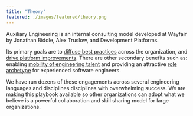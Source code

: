 ```yaml
---
title: "Theory"
featured: ./images/featured/theory.png
---
```


Auxiliary Engineering is an internal consulting model developed at Wayfair by
Jonathan Biddle, Alex Truslow, and Development Platforms.

Its primary goals are to [diffuse best practices](goals/diffusion.md) across the
organization, and [drive platform improvements](goals/platforms.md). There are
other secondary benefits such as: enabling [mobility of engineering
talent](goals/mobility.md) and providing an attractive [role
archetype](goals/careers.md) for experienced software engineers.

We have run dozens of these engagements across several engineering languages and
disciplines disciplines with overwhelming success. We are making this playbook
available so other organizations can adopt what we believe is a powerful
collaboration and skill sharing model for large organizations.
